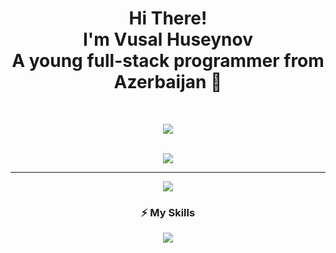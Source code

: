 <h1 align="center">Hi There!<br/> I'm Vusal Huseynov<br/>A young full-stack programmer from Azerbaijan 🚀</h1>

<br/>

<div align="center">

![](https://github-readme-streak-stats.herokuapp.com/?user=huseynovvusal&theme=vue-dark&hide_border=false)<br/><br/>

![](https://github-readme-stats.vercel.app/api/top-langs/?username=huseynovvusal&theme=vue-dark&hide_border=false&include_all_commits=true&count_private=false&layout=compact)<br/>

---
[![](https://visitcount.itsvg.in/api?id=huseynovvusal&icon=0&color=0)](https://visitcount.itsvg.in)

<div/>

### ⚡ My Skills

<p>
  <img src="https://skillicons.dev/icons?i=html,css,sass,bootstrap,tailwind,threejs,js,ts,cs,python,git,github,unity,vercel,nextjs,react,vite,firebase,nodejs,express,mongodb,figma,nginx" />
<p/>

